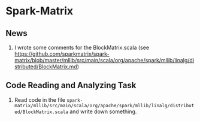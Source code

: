 # Spark-Matrix

## News
1. I wrote some comments for the BlockMatrix.scala (see https://github.com/sparkmatrix/spark-matrix/blob/master/mllib/src/main/scala/org/apache/spark/mllib/linalg/distributed/BlockMatrix.md)

## Code Reading and Analyzing Task
1. Read code in the file `spark-matrix/mllib/src/main/scala/org/apache/spark/mllib/linalg/distributed/BlockMatrix.scala` and write down something.
